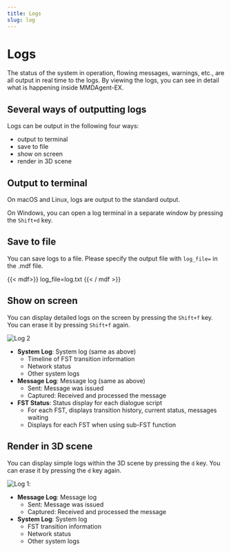 ```yaml
---
title: Logs
slug: log
---
```


# Logs

The status of the system in operation, flowing messages, warnings, etc., are all output in real time to the logs. By viewing the logs, you can see in detail what is happening inside MMDAgent-EX.

## Several ways of outputting logs

Logs can be output in the following four ways:

- output to terminal
- save to file
- show on screen
- render in 3D scene

## Output to terminal

On macOS and Linux, logs are output to the standard output.

On Windows, you can open a log terminal in a separate window by pressing the `Shift+d` key.

## Save to file

You can save logs to a file. Please specify the output file with `log_file=` in the .mdf file.

{{< mdf>}}
log_file=log.txt
{{< / mdf >}}

## Show on screen

You can display detailed logs on the screen by pressing the `Shift+f` key. You can erase it by pressing `Shift+f` again.

![Log 2](/images/log2.png)

- **System Log**: System log (same as above)
  - Timeline of FST transition information
  - Network status
  - Other system logs
- **Message Log**: Message log (same as above)
  - Sent: Message was issued
  - Captured: Received and processed the message
- **FST Status**: Status display for each dialogue script
  - For each FST, displays transition history, current status, messages waiting
  - Displays for each FST when using sub-FST function

## Render in 3D scene

You can display simple logs within the 3D scene by pressing the `d` key. You can erase it by pressing the `d` key again.

![Log 1](/images/log1.png):

- **Message Log**: Message log
  - Sent: Message was issued
  - Captured: Received and processed the message
- **System Log**: System log
  - FST transition information
  - Network status
  - Other system logs